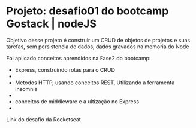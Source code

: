 <h1>Projeto: desafio01 do bootcamp Gostack | nodeJS</h1>
<p>Objetivo desse projeto é construir um CRUD de objetos de projetos e suas tarefas, sem persistencia de dados, dados gravados na memoria do Node</p>
<p>
Foi aplicado conceitos aprendidos na Fase2 do bootcamp:
<ul>
  <li>Express, construindo rotas para o CRUD<li>
  <li>Metodos HTTP, usando conceitos REST, Utilizando a ferramenta insomnia<li>
  <li>conceitos de middleware e a ultização no Express<li>
</ul>
<a hfef="https://github.com/Rocketseat/bootcamp-gostack-desafio-01#rotas" _blank >Link do desafio da Rocketseat</a>
</p>